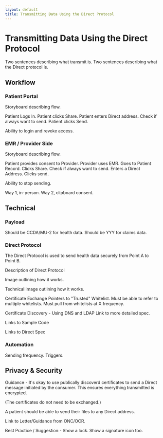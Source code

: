 ```yaml
---
layout: default
title: Transmitting Data Using the Direct Protocol
---
```


# Transmitting Data Using the Direct Protocol

Two sentences describing what transmit is. Two sentences describing what the Direct protocol is.

## Workflow

### Patient Portal

Storyboard describing flow.

Patient Logs In. Patient clicks Share. Patient enters Direct address. Check if always want to send. Patient clicks Send.

Ability to login and revoke access.

### EMR / Provider Side

Storyboard describing flow.

Patient provides consent to Provider. Provider uses EMR. Goes to Patient Record. Clicks Share. Check if always want to send. Enters a Direct Address. Clicks send.

Ability to stop sending.

Way 1, in-person.
Way 2, clipboard consent.

## Technical

### Payload

Should be CCDA/MU-2 for health data. Should be YYY for claims data.

### Direct Protocol

The Direct Protocol is used to send health data securely from Point A to Point B.

Description of Direct Protocol

Image outlining how it works.

Technical image outlining how it works.

Certificate Exchange
Pointers to "Trusted" Whitelist.
Must be able to refer to multiple whitelists.
Must pull from whitelists at X frequency.

Certificate Discovery - Using DNS and LDAP
Link to more detailed spec.

Links to Sample Code

Links to Direct Spec

### Automation

Sending frequency. Triggers.

## Privacy & Security

Guidance - It's okay to use publically discoverd certificates to send a Direct message initiated by the consumer. This ensures everything transmitted is encrypted. 

(The certificates do not need to be exchanged.)

A patient should be able to send their files to any Direct address.

Link to Letter/Guidance from ONC/OCR.

Best Practice / Suggestion - Show a lock. Show a signature icon too.